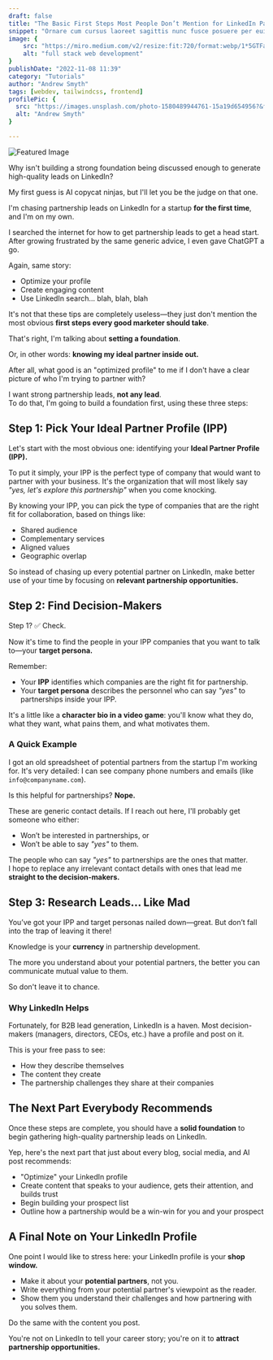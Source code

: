 ```yaml
---
draft: false
title: "The Basic First Steps Most People Don’t Mention for LinkedIn Partnership Outreach"
snippet: "Ornare cum cursus laoreet sagittis nunc fusce posuere per euismod dis vehicula a, semper fames lacus maecenas dictumst pulvinar neque enim non potenti. Torquent hac sociosqu eleifend potenti."
image: {
    src: "https://miro.medium.com/v2/resize:fit:720/format:webp/1*5GTFaZJEpNGk8ovaOzewcA.png",
    alt: "full stack web development"
}
publishDate: "2022-11-08 11:39"
category: "Tutorials"
author: "Andrew Smyth"
tags: [webdev, tailwindcss, frontend]
profilePic: {
  src: "https://images.unsplash.com/photo-1580489944761-15a19d654956?&fit=crop&w=280",
  alt: "Andrew Smyth"
}

---
```


![Featured Image](https://cdn.pixabay.com/photo/2023/05/07/06/10/ai-generated-7975718_1280.png)

Why isn't building a strong foundation being discussed enough to generate high-quality leads on LinkedIn?  

My first guess is AI copycat ninjas, but I'll let you be the judge on that one.

I'm chasing partnership leads on LinkedIn for a startup **for the first time**, and I'm on my own.  

I searched the internet for how to get partnership leads to get a head start. After growing frustrated by the same generic advice, I even gave ChatGPT a go.  

Again, same story:  

- Optimize your profile  
- Create engaging content  
- Use LinkedIn search… blah, blah, blah  

It's not that these tips are completely useless—they just don't mention the most obvious **first steps every good marketer should take**.  

That's right, I'm talking about **setting a foundation**.  

Or, in other words: **knowing my ideal partner inside out.**

After all, what good is an "optimized profile" to me if I don't have a clear picture of who I'm trying to partner with?  

I want strong partnership leads, **not any lead**.  
To do that, I'm going to build a foundation first, using these three steps:

## Step 1: Pick Your Ideal Partner Profile (IPP)
Let's start with the most obvious one: identifying your **Ideal Partner Profile (IPP).**

To put it simply, your IPP is the perfect type of company that would want to partner with your business. It's the organization that will most likely say *"yes, let's explore this partnership"* when you come knocking.  

By knowing your IPP, you can pick the type of companies that are the right fit for collaboration, based on things like:  

- Shared audience  
- Complementary services  
- Aligned values  
- Geographic overlap  

So instead of chasing up every potential partner on LinkedIn, make better use of your time by focusing on **relevant partnership opportunities.**

## Step 2: Find Decision-Makers
Step 1? ✅ Check.  

Now it's time to find the people in your IPP companies that you want to talk to—your **target persona.**

Remember:  
- Your **IPP** identifies which companies are the right fit for partnership.  
- Your **target persona** describes the personnel who can say *"yes"* to partnerships inside your IPP.  

It's a little like a **character bio in a video game**: you'll know what they do, what they want, what pains them, and what motivates them.  

### A Quick Example
I got an old spreadsheet of potential partners from the startup I'm working for. It's very detailed: I can see company phone numbers and emails (like `info@companyname.com`).  

Is this helpful for partnerships? **Nope.**  

These are generic contact details. If I reach out here, I'll probably get someone who either:  
- Won’t be interested in partnerships, or  
- Won’t be able to say *"yes"* to them.  

The people who can say *"yes"* to partnerships are the ones that matter.  
I hope to replace any irrelevant contact details with ones that lead me **straight to the decision-makers.**

## Step 3: Research Leads… Like Mad
You’ve got your IPP and target personas nailed down—great. But don’t fall into the trap of leaving it there!  

Knowledge is your **currency** in partnership development.  

The more you understand about your potential partners, the better you can communicate mutual value to them.  

So don't leave it to chance.  

### Why LinkedIn Helps
Fortunately, for B2B lead generation, LinkedIn is a haven. Most decision-makers (managers, directors, CEOs, etc.) have a profile and post on it.  

This is your free pass to see:  
- How they describe themselves  
- The content they create  
- The partnership challenges they share at their companies  

## The Next Part Everybody Recommends
Once these steps are complete, you should have a **solid foundation** to begin gathering high-quality partnership leads on LinkedIn.  

Yep, here's the next part that just about every blog, social media, and AI post recommends:  

- "Optimize" your LinkedIn profile  
- Create content that speaks to your audience, gets their attention, and builds trust  
- Begin building your prospect list  
- Outline how a partnership would be a win-win for you and your prospect  

## A Final Note on Your LinkedIn Profile
One point I would like to stress here: your LinkedIn profile is your **shop window.**

- Make it about your **potential partners**, not you.  
- Write everything from your potential partner's viewpoint as the reader.  
- Show them you understand their challenges and how partnering with you solves them.  

Do the same with the content you post.  

You're not on LinkedIn to tell your career story; you're on it to **attract partnership opportunities.**